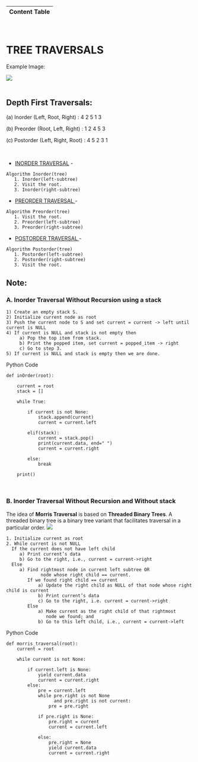|Content Table|
| :----------|

<br>

# TREE TRAVERSALS
Example Image:

<img src="https://media.geeksforgeeks.org/wp-content/cdn-uploads/2009/06/tree12.gif" />
<br /><br />

## Depth First Traversals: 

(a) Inorder (Left, Root, Right) : 4 2 5 1 3 

(b) Preorder (Root, Left, Right) : 1 2 4 5 3 

(c) Postorder (Left, Right, Root) : 4 5 2 3 1

<br />

* <u> INORDER TRAVERSAL</u> -
```
Algorithm Inorder(tree)
   1. Inorder(left-subtree)
   2. Visit the root.
   3. Inorder(right-subtree)
```

*  <u> PREORDER TRAVERSAL </u>  -
```
Algorithm Preorder(tree)
   1. Visit the root.
   2. Preorder(left-subtree)
   3. Preorder(right-subtree) 
```

*  <u> POSTORDER TRAVERSAL </u>  -
```
Algorithm Postorder(tree)
   1. Postorder(left-subtree)
   2. Postorder(right-subtree)
   3. Visit the root.
```
## Note:
### A. Inorder Traversal Without Recursion using a stack 


```
1) Create an empty stack S.
2) Initialize current node as root
3) Push the current node to S and set current = current -> left until current is NULL
4) If current is NULL and stack is not empty then 
     a) Pop the top item from stack.
     b) Print the popped item, set current = popped_item -> right 
     c) Go to step 3.
5) If current is NULL and stack is empty then we are done.
```
Python Code
```
def inOrder(root):
     
    current = root
    stack = []
     
    while True:

        if current is not None:
            stack.append(current)
            current = current.left

        elif(stack):
            current = stack.pop()
            print(current.data, end=" ")
            current = current.right
 
        else:
            break
      
    print()
 ```
 <br />

### B. Inorder Traversal Without Recursion and Without stack 

The idea of **Morris Traversal** is based on **Threaded Binary Trees**. A threaded binary tree is a binary tree variant that facilitates traversal in a particular order.
<IMG SRC="https://upload.wikimedia.org/wikipedia/commons/thumb/7/7a/Threaded_tree.svg/330px-Threaded_tree.svg.png" />

 ```
1. Initialize current as root 
2. While current is not NULL
   If the current does not have left child
      a) Print current’s data
      b) Go to the right, i.e., current = current->right
   Else
      a) Find rightmost node in current left subtree OR
              node whose right child == current.
         If we found right child == current
             a) Update the right child as NULL of that node whose right child is current
             b) Print current’s data
             c) Go to the right, i.e. current = current->right
         Else
             a) Make current as the right child of that rightmost 
                node we found; and 
             b) Go to this left child, i.e., current = current->left
```
Python Code
```
def morris_traversal(root):
    current = root
  
    while current is not None:
  
        if current.left is None:
            yield current.data
            current = current.right
        else:
            pre = current.left
            while pre.right is not None 
                  and pre.right is not current:
                pre = pre.right
  
            if pre.right is None:
                pre.right = current
                current = current.left
  
            else:
                pre.right = None
                yield current.data
                current = current.right
```